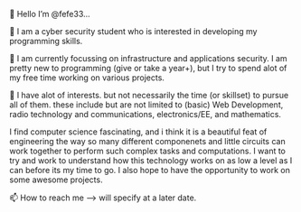 
👋 Hello I’m @fefe33...

👀   I am a cyber security student who is interested in developing my programming skills.

🌱   I am currently focussing on infrastructure and applications security. I am pretty new to programming (give or take a year+), but I try to spend alot of my free time working on various projects.

💞️   I have alot of interests. but not necessarily the time (or skillset) to pursue all of them. these include but are not limited to (basic) Web Development, radio technology and communications, electronics/EE, and mathematics. 

I find computer science fascinating, and i think it is a beautiful feat of engineering the way so many different componenets and little circuits can work together to perform such complex tasks and computations. I want to try and work to understand how this technology works on as low a level as I can before its my time to go. I also hope to have the opportunity to work on some awesome projects.

📫 How to reach me --> will specify at a later date.
    

<!---
fefe33/fefe33 is a ✨ special ✨ repository because its `README.md` (this file) appears on your GitHub profile.
You can click the Preview link to take a look at your changes.
--->

